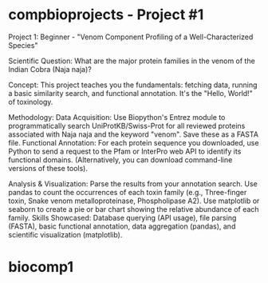 # compbioprojects - Project #1

Project 1: Beginner - "Venom Component Profiling of a Well-Characterized Species"

Scientific Question: What are the major protein families in the venom of the Indian Cobra (Naja naja)?


Concept: This project teaches you the fundamentals: fetching data, running a basic similarity search, and functional annotation. It's the "Hello, World!" of toxinology.

Methodology:
Data Acquisition: Use Biopython's Entrez module to programmatically search UniProtKB/Swiss-Prot for all reviewed proteins associated with Naja naja and the keyword "venom". Save these as a FASTA file.
Functional Annotation: For each protein sequence you downloaded, use Python to send a request to the Pfam or InterPro web API to identify its functional domains. (Alternatively, you can download command-line versions of these tools).


Analysis & Visualization:
Parse the results from your annotation search.
Use pandas to count the occurrences of each toxin family (e.g., Three-finger toxin, Snake venom metalloproteinase, Phospholipase A2).
Use matplotlib or seaborn to create a pie or bar chart showing the relative abundance of each family.
Skills Showcased: Database querying (API usage), file parsing (FASTA), basic functional annotation, data aggregation (pandas), and scientific visualization (matplotlib).


# biocomp1
